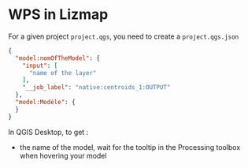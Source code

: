 # WPS in Lizmap

For a given project `project.qgs`, you need to create a `project.qgs.json`

```json
{
  "model:nomOfTheModel": {
    "input": [
      "name of the layer"
    ],
    "__job_label": "native:centroids_1:OUTPUT"
  },
  "model:Modèle": {
  }
}
```

In QGIS Desktop, to get :

* the name of the model, wait for the tooltip in the Processing toolbox when hovering your model
